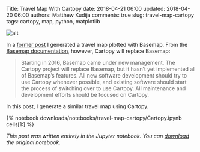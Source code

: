 Title: Travel Map With Cartopy
date: 2018-04-21 06:00
updated: 2018-04-20 06:00
authors: Matthew Kudija
comments: true
slug: travel-map-cartopy
tags: cartopy, map, python, matplotlib

<!-- PELICAN_BEGIN_SUMMARY -->
![alt]({filename}../downloads/notebooks/travel-map-cartopy/2018_Travel.png)

In a [former post](http://matthewkudija.com/blog/2016/12/17/travel-map/) I generated a travel map plotted with Basemap. From the [Basemap documentation](https://matplotlib.org/basemap/users/intro.html#cartopy-new-management-and-eol-announcement), however, Cartopy will replace Basemap:

> Starting in 2016, Basemap came under new management. The Cartopy project will replace Basemap, but it hasn’t yet implemented all of Basemap’s features. All new software development should try to use Cartopy whenever possible, and existing software should start the process of switching over to use Cartopy. All maintenance and development efforts should be focused on Cartopy.


In this post, I generate a similar travel map using Cartopy.

<!-- PELICAN_END_SUMMARY -->

{% notebook downloads/notebooks/travel-map-cartopy/Cartopy.ipynb cells[1:] %}

*This post was written entirely in the Jupyter notebook. You can [download](downloads/notebooks/CartopyTravel/Cartopy.ipynb) the original notebook.*